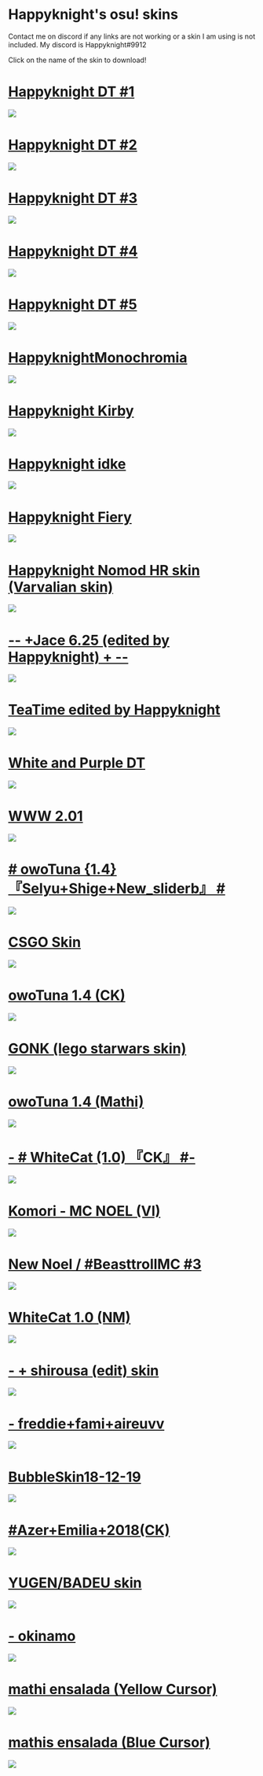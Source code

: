 # Happyknight's osu! skins
Contact me on discord if any links are not working or a skin I am using is not included. My discord is Happyknight#9912

Click on the name of the skin to download!

# [Happyknight DT #1](https://www.dropbox.com/s/ze62r6fjeijwwga/-_happyknightdt_-.osk?dl=0)
![](https://osu.ppy.sh/ss/14967466/5e65)

# [Happyknight DT #2](https://www.dropbox.com/s/yctsxmjk4trphns/-_happyknightdt2_-.osk?dl=0)
![](https://osu.ppy.sh/ss/14967476/134c)

# [Happyknight DT #3](https://www.dropbox.com/s/q0uhaqgjt0a0ro4/-_happyknightdt3_-.osk?dl=0)
![](https://osu.ppy.sh/ss/14967478/d37a)

# [Happyknight DT #4](https://www.dropbox.com/s/3w8k2hvkwn4pnmy/-_happyknightdt4_-.osk?dl=0)
![](https://osu.ppy.sh/ss/14967492/1f2c)

# [Happyknight DT #5](https://www.dropbox.com/s/1rocx1x4x89dmqv/-_happyknightdt5_-.osk?dl=0)
![](https://osu.ppy.sh/ss/14967503/03be)

# [HappyknightMonochromia](https://www.dropbox.com/s/iqmu00nhif2rnbw/-%20%E3%80%8EHappyknightMonochromia%E3%80%8F%20-.osk?dl=0)
![](https://osu.ppy.sh/ss/14967506/133b)

# [Happyknight Kirby](https://www.dropbox.com/s/jxqc3u1706pj656/-_Happyknight%20kirby_-.osk?dl=0)
![](https://osu.ppy.sh/ss/14967530/22e2)

# [Happyknight idke](https://www.dropbox.com/s/y8wngfjt50p87z5/-_happyknightidke_-.osk?dl=0)
![](https://osu.ppy.sh/ss/14967536/becd)

# [Happyknight Fiery](https://www.dropbox.com/s/iwemnu4wttogzfz/-_happyknightfieryskin_-.osk?dl=0)
![](https://osu.ppy.sh/ss/14967554/06f2)

# [Happyknight Nomod HR skin (Varvalian skin)](https://www.dropbox.com/s/g55nngueo8s60wd/-_happyknightnomodhr_-.osk?dl=0)
![](https://osu.ppy.sh/ss/14967558/b23d)

# [-- +Jace 6.25 (edited by Happyknight) + --](https://happyknight.s-ul.eu/stra2Y5h)
![](https://osu.ppy.sh/ss/14981180/6dcf)

# [TeaTime edited by Happyknight](https://happyknight.s-ul.eu/7N7lCqY8)
![](https://osu.ppy.sh/ss/14981198/fe7d)

# [White and Purple DT](https://www.dropbox.com/s/b8dady2z0capr2u/-%20%20%20%20%20%20%20%20%23%20White%20and%20Purple%20DT%20%20%23-.osk?dl=0)
![](https://osu.ppy.sh/ss/14967562/ce57)

# [WWW 2.01](http://www.mediafire.com/file/z45rm6mq91ll9uz/WWW_2.01.osk/file)
![](https://skins.osuck.net/uploads/posts/2018-09/1537800571_nhdvbgg.jpg)

# [# owoTuna {1.4} 『Selyu+Shige+New_sliderb』 #](http://www.mediafire.com/file/1v4zc2g2ullyj9g/-_%2523_owoTuna_%257B1.4%257D_%25E3%2580%258ESelyu%252BShige%252BNew_sliderb%25E3%2580%258F_%2523_-.osk/file)
![](https://osu.ppy.sh/ss/14967578/b563)

# [CSGO Skin](http://puu.sh/uPbqF/49c0f73b26.osk)
![](https://osu.ppy.sh/ss/14843301/c799)

# [owoTuna 1.4 (CK)](http://www.mediafire.com/file/daf98ilcwlfqa81/-_%2523_owoTuna_%257B1.4%257D_%25E3%2580%258ECK%25E3%2580%258F_%2523_-.osk/file)
![](https://skins.osuck.net/uploads/posts/2019-07/1564486931_screenshot6193.jpg)

# [GONK (lego starwars skin)](https://cdn.discordapp.com/attachments/548011307996020748/672969973634695178/GONK.osk)
![](https://osu.ppy.sh/ss/14843316/2183)

# [owoTuna 1.4 (Mathi)](http://www.mediafire.com/file/a4cflw0mcvblvdl/-_%2523_owoTuna_%257B1.4%257D_%25E3%2580%258EMathi%25E3%2580%258F_%2523_-.osk/file)
![](https://skins.osuck.net/uploads/posts/2019-07/1564486960_screenshot6201.jpg)

# [- # WhiteCat (1.0) 『CK』 #-](http://www.mediafire.com/file/6250ar1z1jq0aes/-_%2523_WhiteCat_%25281.0%2529_%25E3%2580%258ECK%25E3%2580%258F_%2523-.osk/file)
![](https://skins.osuck.net/uploads/posts/2019-11/1573897221_3.jpg)

# [Komori - MC NOEL (VI)](http://www.mediafire.com/file/70pe02sidjyie9u/Komori_-_MC_NOEL_%2528VI%2529.osk/file)
![](https://osu.ppy.sh/ss/14843351/0a40)

# [New Noel / #BeasttrollMC #3](http://www.mediafire.com/file/ghds1jtiyktym48/%23BeasttrollMC_%233.osk/file)
![](https://osu.ppy.sh/ss/14843359/4eff)

# [WhiteCat 1.0 (NM)](http://www.mediafire.com/file/0x85j314b5oi3am/-_%2523_WhiteCat_%25281.0%2529_%25E3%2580%258ENM%25E3%2580%258F_%2523-.osk/file)
![](https://skins.osuck.net/uploads/posts/2019-11/1573897242_6.jpg)

# [- + shirousa (edit) skin](https://www.mediafire.com/file/yp0evunuu0i22cf/-_+_shirousa_%28edit%29.osk/file)
![](https://skins.osuck.net/uploads/posts/2020-04/1588149492_screenshot8610.jpg)

# [- freddie+fami+aireuvv](https://masterchefcanada.s-ul.eu/Y5N3gZxW)
![](https://camo.githubusercontent.com/a76bcafeed730b10f8e0cbc600768faccbcb5a9a/68747470733a2f2f6f73752e7070792e73682f73732f31343733323937372f36656430)

# [BubbleSkin18-12-19](https://www.mediafire.com/file/ia8dgwp728iyzfc/BubbleSkin18-12-19.osk/file)
![](https://skins.osuck.net/uploads/posts/2019-12/1575787645_3.jpg)

# [#Azer+Emilia+2018(CK)](http://www.mediafire.com/file/adpaa1pv386oo6d/%2523Azer%252BEmilia%252B2018%2528CK%2529.osk/file)
![](https://skins.osuck.net/uploads/posts/2018-09/1537794492_onuwgnb.jpg)

# [YUGEN/BADEU skin](https://waa.ai/ejcI)
![](https://osu.ppy.sh/ss/14843273/cda0)

# [- okinamo ](http://www.mediafire.com/file/e8ha7kxcmdjdd9d/-_okinamo.osk/file)
![](https://skins.osuck.net/uploads/posts/2019-03/1553930083_screenshot3317.jpg)

# [mathi ensalada (Yellow Cursor)](http://www.mediafire.com/file/dasthizozmbr3dg/mathi_ensalada_v1.5_%2528Yellow_cursor%2529.osk/file)
![](https://skins.osuck.net/uploads/posts/2019-03/1553936590_screenshot3523.jpg)

# [mathis ensalada (Blue Cursor)](http://www.mediafire.com/file/5okhdqiooa12mit/mathi_ensalada_v1.5_%2528Blue_cursor%2529.osk/file)
![](https://skins.osuck.net/uploads/posts/2020-03/1585203789_screenshot8309.jpg)
